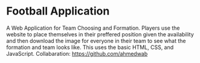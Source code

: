 # Football Application
A Web Application for Team Choosing and Formation. Players use the website to place themselves in their preffered position given the availability and then download the image for everyone in their team to see what the formation and team looks like. This uses the basic HTML, CSS, and JavaScript. Collabaration: https://github.com/ahmedwab
